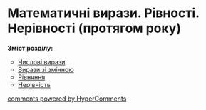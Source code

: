 <div id="hypercomments_widget" class="js-hypercomments-widget invisible"></div>

# Математичні вирази. Рівності. Нерівності (протягом року)
<p><b>Зміст розділу:</b></p>
<ul type="circle">
<li><a href="http://mathmon14.ed-era.com/4/chislovy_virazi.html">Числові вирази</a></li>
<li><a href="http://mathmon14.ed-era.com/4/virazi_zy_zmynnoyu.html">Вирази зі змінною</a></li>
<li><a href="http://mathmon14.ed-era.com/4/ryvnyannya.html">Рівняння</a></li>
<li><a href="http://mathmon14.ed-era.com/4/neryvnyst.html">Нерівність</a></li>
</ul>

<div class="js-hypercomments-container">
    <a href="http://hypercomments.com" class="hc-link" title="comments widget">comments powered by HyperComments</a>
</div>